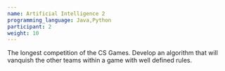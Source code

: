 ```yaml
---
name: Artificial Intelligence 2
programming_language: Java,Python
participant: 2
weight: 10
---
```

The longest competition of the CS Games. Develop an algorithm that will vanquish the other teams within a game with well defined rules.